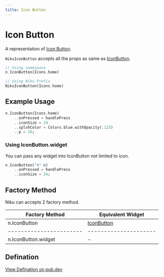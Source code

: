 ```yaml
---
title: Icon Button
---
```

# Icon Button
A representation of [Icon Button](https://material.io/develop/web/components/buttons/icon-buttons).

`NikuIconButton` accepts all the props as same as [IconButton](https://api.flutter.dev/material/widgets/IconButton-class.html).

```dart
// Using namespace
n.IconButton(Icons.home)

// Using Niku Prefix
NikuIconButton(Icons.home)
```

## Example Usage
```dart
n.IconButton(Icons.home)
    ..onPressed = handlePress
    ..iconSize = 24
    ..splshColor = Colors.blue.withOpacity(.125)
    ..p = 16;
```

### Using IconButton.widget
You can pass any widget into IconButton not limited to icon.

```dart
n.IconButton("π".n)
    ..onPressed = handlePress
    ..iconSize = 24;
```

## Factory Method
Niku can accepts 2 factory method.

| Factory Method        | Equivalent Widget   |
|-----------------------|---------------------|
| n.IconButton          | [IconButton](https://api.flutter.dev/flutter/material/TextButton-class.html) |
|-----------------------|---------------------|
| n.IconButton.widget   | - |


## Defination
[View Defination on pub.dev](https://pub.dev/documentation/niku/latest/widget_iconButton/NikuIconButton-class.html)
